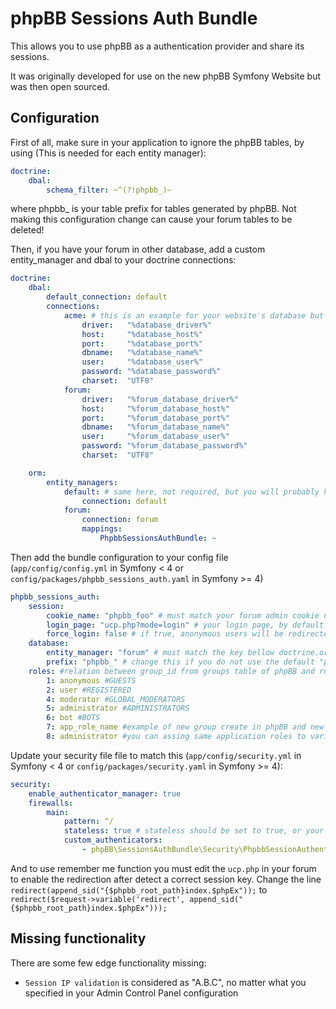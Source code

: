 # phpBB Sessions Auth Bundle

This allows you to use phpBB as a authentication provider and share its sessions.

It was originally developed for use on the new phpBB Symfony Website but was then open sourced.


## Configuration

First of all, make sure in your application to ignore the phpBB tables, by using (This is needed for each entity manager):

```yaml
doctrine:
    dbal:
        schema_filter: ~^(?!phpbb_)~
```
where phpbb_ is your table prefix for tables generated by phpBB. Not making this configuration change can cause your forum tables to be deleted!

Then, if you have your forum in other database, add a custom entity_manager and dbal to your doctrine connections:
```yaml
doctrine:
    dbal:
        default_connection: default
        connections:
            acme: # this is an example for your website's database but it's not required
                driver:   "%database_driver%"
                host:     "%database_host%"
                port:     "%database_port%"
                dbname:   "%database_name%"
                user:     "%database_user%"
                password: "%database_password%"
                charset:  "UTF8"
            forum:
                driver:   "%forum_database_driver%"
                host:     "%forum_database_host%"
                port:     "%forum_database_port%"
                dbname:   "%forum_database_name%"
                user:     "%forum_database_user%"
                password: "%forum_database_password%"
                charset:  "UTF8"

    orm:
        entity_managers:
            default: # same here, not required, but you will probably have this in your configuration
                connection: default
            forum:
                connection: forum
                mappings:
                    PhpbbSessionsAuthBundle: ~
```

Then add the bundle configuration to your config file (`app/config/config.yml` in Symfony < 4 or `config/packages/phpbb_sessions_auth.yaml` in Symfony >= 4)
```yaml
phpbb_sessions_auth:
    session:
        cookie_name: "phpbb_foo" # must match your forum admin cookie name configuration
        login_page: "ucp.php?mode=login" # your login page, by default phpbb login page but you can use a custom page
        force_login: false # if true, anonymous users will be redirected to the login page
    database:
        entity_manager: "forum" # must match the key bellow doctrine.orm.entity_managers
        prefix: "phpbb_" # change this if you do not use the default "phpbb_" prefix
    roles: #relation between group_id from groups table of phpBB and roles of your application
        1: anonymous #GUESTS
        2: user #REGISTERED
        4: moderator #GLOBAL_MODERATORS
        5: administrator #ADMINISTRATORS
        6: bot #BOTS
        7: app_role_name #example of new group create in phpBB and new role in your application
        8: administrator #you can assing same application roles to various phpBB groups
```

Update your security file file to match this  (`app/config/security.yml` in Symfony < 4 or `config/packages/security.yaml` in Symfony >= 4):
```yaml
security:
    enable_authenticator_manager: true
    firewalls:
        main:
            pattern: ^/
            stateless: true # stateless should be set to true, or your symfony user may be stored in the session even if you logged out from the phpbb instance
            custom_authenticators:
                - phpBB\SessionsAuthBundle\Security\PhpbbSessionAuthenticator
```

And to use remember me function you must edit the `ucp.php` in your forum to enable the redirection after detect a correct session key.
Change the line `redirect(append_sid("{$phpbb_root_path}index.$phpEx"));` to `redirect($request->variable('redirect', append_sid("{$phpbb_root_path}index.$phpEx")));`

## Missing functionality

There are some few edge functionality missing:

  * `Session IP validation` is considered as "A.B.C", no matter what you specified in your Admin Control Panel configuration
